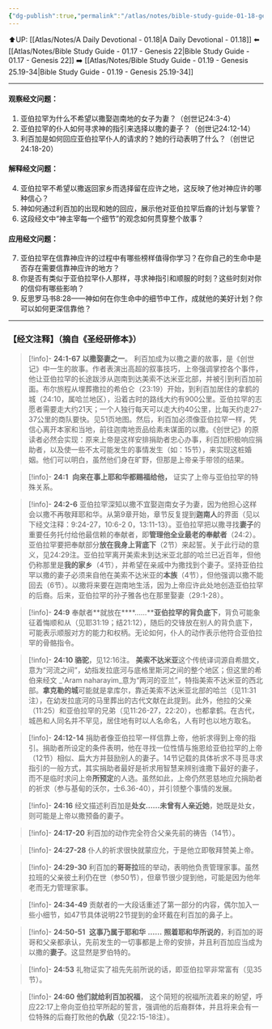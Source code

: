 ```yaml
---
{"dg-publish":true,"permalink":"/atlas/notes/bible-study-guide-01-18-genesis-24/","noteIcon":""}
---
```


⬆️UP: [[Atlas/Notes/A Daily Devotional - 01.18\|A Daily Devotional - 01.18]]
⬅️ [[Atlas/Notes/Bible Study Guide - 01.17 - Genesis 22\|Bible Study Guide - 01.17 - Genesis 22]]
➡️ [[Atlas/Notes/Bible Study Guide - 01.19 - Genesis 25.19-34\|Bible Study Guide - 01.19 - Genesis 25.19-34]] 

---

#### 观察经文问题：  
1. 亚伯拉罕为什么不希望以撒娶迦南地的女子为妻？（创世记24:3-4）  
2. 亚伯拉罕的仆人如何寻求神的指引来选择以撒的妻子？（创世记24:12-14）  
3. 利百加是如何回应亚伯拉罕仆人的请求的？她的行动表明了什么？（创世记24:18-20）  

#### 解释经文问题：  
4. 亚伯拉罕不希望以撒返回家乡而选择留在应许之地，这反映了他对神应许的哪种信心？  
5. 神如何通过利百加的出现和她的回应，展示他对亚伯拉罕后裔的计划与掌管？  
6. 这段经文中“神主宰每一个细节”的观念如何贯穿整个故事？  

#### 应用经文问题：  
7. 亚伯拉罕在信靠神应许的过程中有哪些榜样值得你学习？在你自己的生命中是否存在需要信靠神应许的地方？  
8. 你是否有类似于亚伯拉罕仆人那样，寻求神指引和顺服的时刻？这些时刻对你的信仰有哪些影响？  
9. 反思罗马书8:28——神如何在你生命中的细节中工作，成就他的美好计划？你可以如何更深信靠他？


---
### 【经文注释】（摘自《圣经研修本》）

> [!info]- **24:1-67** **以撒娶妻之一**。
> 利百加成为以撒之妻的故事，是《创世记》中一生的故事。作者表演出高超的叙事技巧，上帝强调掌控各个事件，他让亚伯拉罕的长途跋涉从迦南到达美索不达米亚北部，并被引到利百加前面。布尔旅程从埋葬撒拉的希伯仑（23:19）开始，到利百加居住的拿鹤的城（24:10，属哈兰地区），沿着古时的路线大约有900公里。亚伯拉罕的志愿者需要走大约21天；一个人独行每天可以走大约40公里，比每天约走27-37公里的商队要快。见51页地图。然后，利百加必须像亚伯拉罕一样，凭信心离开本家和当地，前往迦南地贡品给素未谋面的以撒。《创世记》的原读者必然会实现：原来上帝是这样安排捐助者忠心办事，利百加积极响应捐助者，以及使一些不太可能发生的事情发生（如：15节），来实现这桩婚姻。他们可以明白，虽然他们身在旷野，但那是上帝亲手带领的结果。

> [!info]- **24:1** 
> **向来在事上耶和华都赐福给他，** 证实了上帝与亚伯拉罕的特殊关系。

> [!info]- **24:2-6**
> 亚伯拉罕深知以撒不宜娶迦南女子为妻，因为他担心这样会以撒不再敬拜耶和华。从第9章开始，章节反复提到**迦南人**的界面（见以下经文注释：9:24-27，10:6-2 0，13:11-13）。亚伯拉罕把以撒寻找**妻子**的重要任务托付给他最信赖的奉献者，即**管理他全业最老的奉献者**（24:2）。亚伯拉罕要把奉献部分**放在我身上背底下**（2节）来起誓。关于此行动的意义，见24:29注。亚伯拉罕离开美索未到达米亚北部的哈兰已近百年，但他仍称那里是**我的家乡**（4节），并希望在亲戚中为撒找到个妻子。坚持亚伯拉罕以撒的妻子必须来自他在美索不达米亚的**本族**（4节），但他强调以撒不能回去（6节）。以撒将来要在迦南地生活，因为上帝应许此处地创造亚伯拉罕的后裔。后来，亚伯拉罕的孙子雅各也在那里娶妻（29:1-28）。

> [!info]- **24:9**
> 奉献者**就放在****……****亚伯拉罕的背负底下**，背负可能象征着悔顺和从（见耶31:19；结21:12），随后的交锋放在别人的背负底下，可能表示顺服对方的能力和权柄。无论如何，仆人的动作表示他符合亚伯拉罕的骨骼指令。

> [!info]- **24:10 骆驼**，见12:16注。
> **美索不达米亚**这个传统译词源自希腊文，意为“河流之间”，幼指发拉底河与底格里斯河之间的整个地区；但这里的希伯来经文 _'Aram naharayim_意为“两河的亚兰”，特指美索不达米亚的西北部。**拿克勒的城**可能就是拿库尔，靠近美索不达米亚北部的哈兰（见11:31注），在幼发拉底河的马里葬出的古代文献在此提到。此外，他拉的父亲（11:25）和亚伯拉罕的兄弟（见11:26-27，22:20），也都拿鹤。在古代，城邑和人同名并不罕见，居住地有时以人名命名，人有时也以地方取名。

> [!info]- **24:12-14**
> 捐助者像亚伯拉罕一样信靠上帝，他祈求得到上帝的指引。捐助者所设定的条件表明，他在寻找一位性情与施恩给亚伯拉罕的上帝（12节）相似、扁大方并鼓励别人的妻子。14节记载的具体祈求不寻觅寻求指引的一般方式，其实捐助者最好是祈求用智慧来辨别谁撒下最好的妻子，而不是临时求问上帝**所预定**的人选。虽然如此，上帝仍然恩慈地应允捐助者的祈求（参与基甸的沃尔，士6.36-40），并引领整个事情的发展。

> [!info]- **24:16**
> 经文描述利百加是**处女……未曾有人亲近她**，她既是处女，则可能是上帝以撒预备的妻子。

> [!info]- **24:17-20**
> 利百加的动作完全符合父亲先前的祷告（14节）。

> [!info]- **24:27-28**
> 仆人的祈求很快就蒙应允，于是他立即敬拜赞美上帝。

> [!info]- **24:29-30**
> 利百加的**哥哥拉**班的举动，表明他负责管理家事。虽然拉班的父亲彼土利仍在世（参50节），但章节很少提到他，可能是因为他年老而无力管理家事。

> [!info]- **24:34-49**
> 贡献者的一大段话重述了第一部分的内容，偶尔加入一些小细节，如47节具体说明22节提到的金环戴在利百加的鼻子上。

> [!info]- **24:50-51** 
> **这事乃属于耶和华** **……** **照着耶和华所说的**，利百加的哥哥和父亲都承认，先前发生的一切事都是上帝的安排，并且利百加应当成为以撒的**妻子**。这显然是罗伯特的。

> [!info]- **24:53**
> 礼物证实了祖先先前所说的话，即亚伯拉罕非常富有（见35节）。

> [!info]- **24:60** **他们就给利百加祝福**，
> 这个简短的祝福所流着来的盼望，呼应22:17上帝向亚伯拉罕所起的誓言，强调他的后裔群体，并且将来会有一位特殊的后裔打败他的**仇敌**（见22:15-18注）。